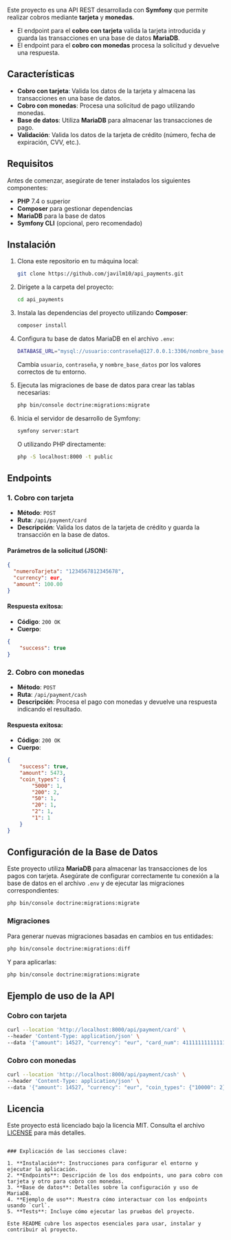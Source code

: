 Este proyecto es una API REST desarrollada con **Symfony** que permite realizar cobros mediante **tarjeta** y **monedas**. 

- El endpoint para el **cobro con tarjeta** valida la tarjeta introducida y guarda las transacciones en una base de datos **MariaDB**.
- El endpoint para el **cobro con monedas** procesa la solicitud y devuelve una respuesta.

## Características

- **Cobro con tarjeta**: Valida los datos de la tarjeta y almacena las transacciones en una base de datos.
- **Cobro con monedas**: Procesa una solicitud de pago utilizando monedas.
- **Base de datos**: Utiliza **MariaDB** para almacenar las transacciones de pago.
- **Validación**: Valida los datos de la tarjeta de crédito (número, fecha de expiración, CVV, etc.).

## Requisitos

Antes de comenzar, asegúrate de tener instalados los siguientes componentes:

- **PHP** 7.4 o superior
- **Composer** para gestionar dependencias
- **MariaDB** para la base de datos
- **Symfony CLI** (opcional, pero recomendado)

## Instalación

1. Clona este repositorio en tu máquina local:

   ```bash
   git clone https://github.com/javilm10/api_payments.git
   ```

2. Dirígete a la carpeta del proyecto:

   ```bash
   cd api_payments
   ```

3. Instala las dependencias del proyecto utilizando **Composer**:

   ```bash
   composer install
   ```

4. Configura tu base de datos MariaDB en el archivo `.env`:

   ```bash
   DATABASE_URL="mysql://usuario:contraseña@127.0.0.1:3306/nombre_base_datos"
   ```

   Cambia `usuario`, `contraseña`, y `nombre_base_datos` por los valores correctos de tu entorno.

5. Ejecuta las migraciones de base de datos para crear las tablas necesarias:

   ```bash
   php bin/console doctrine:migrations:migrate
   ```

6. Inicia el servidor de desarrollo de Symfony:

   ```bash
   symfony server:start
   ```

   O utilizando PHP directamente:

   ```bash
   php -S localhost:8000 -t public
   ```

## Endpoints

### 1. Cobro con tarjeta

- **Método**: `POST`
- **Ruta**: `/api/payment/card`
- **Descripción**: Valida los datos de la tarjeta de crédito y guarda la transacción en la base de datos.

#### Parámetros de la solicitud (JSON):

```json
{
  "numeroTarjeta": "1234567812345678",
  "currency": eur,
  "amount": 100.00
}
```

#### Respuesta exitosa:

- **Código**: `200 OK`
- **Cuerpo**:

```json
{
    "success": true
}
```

### 2. Cobro con monedas

- **Método**: `POST`
- **Ruta**: `/api/payment/cash`
- **Descripción**: Procesa el pago con monedas y devuelve una respuesta indicando el resultado.


#### Respuesta exitosa:

- **Código**: `200 OK`
- **Cuerpo**:

```json
{
    "success": true,
    "amount": 5473,
    "coin_types": {
        "5000": 1,
        "200": 2,
        "50": 1,
        "20": 1,
        "2": 1,
        "1": 1
    }
}
```

## Configuración de la Base de Datos

Este proyecto utiliza **MariaDB** para almacenar las transacciones de los pagos con tarjeta. Asegúrate de configurar correctamente tu conexión a la base de datos en el archivo `.env` y de ejecutar las migraciones correspondientes:

```bash
php bin/console doctrine:migrations:migrate
```

### Migraciones

Para generar nuevas migraciones basadas en cambios en tus entidades:

```bash
php bin/console doctrine:migrations:diff
```

Y para aplicarlas:

```bash
php bin/console doctrine:migrations:migrate
```

## Ejemplo de uso de la API

### Cobro con tarjeta

```bash
curl --location 'http://localhost:8000/api/payment/card' \
--header 'Content-Type: application/json' \
--data '{"amount": 14527, "currency": "eur", "card_num": 4111111111111111}'
```

### Cobro con monedas

```bash
curl --location 'http://localhost:8000/api/payment/cash' \
--header 'Content-Type: application/json' \
--data '{"amount": 14527, "currency": "eur", "coin_types": {"10000": 2}}'
```

## Licencia

Este proyecto está licenciado bajo la licencia MIT. Consulta el archivo [LICENSE](LICENSE) para más detalles.
```

### Explicación de las secciones clave:

1. **Instalación**: Instrucciones para configurar el entorno y ejecutar la aplicación.
2. **Endpoints**: Descripción de los dos endpoints, uno para cobro con tarjeta y otro para cobro con monedas.
3. **Base de datos**: Detalles sobre la configuración y uso de MariaDB.
4. **Ejemplo de uso**: Muestra cómo interactuar con los endpoints usando `curl`.
5. **Tests**: Incluye cómo ejecutar las pruebas del proyecto.

Este README cubre los aspectos esenciales para usar, instalar y contribuir al proyecto.